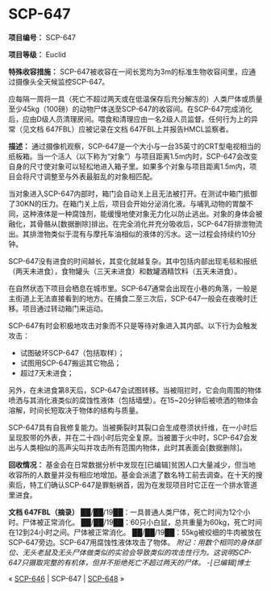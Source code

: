 # SCP-647
                        


**项目编号：** SCP-647

**项目等级：** Euclid

**特殊收容措施：** SCP-647被收容在一间长宽均为3m的标准生物收容间里，应通过摄像头全天候监控SCP-647。

应每隔一周将一具（死亡不超过两天或在低温保存后充分解冻的）人类尸体或质量至少45kg（100磅）的动物尸体送至SCP-647的收容间。在SCP-647完成消化后，应由D级人员清理房间。喂食和清理应由一名2级人员监督。任何行为上的异常（见文档 647FBL）应被记录在文档 647FBL上并报告HMCL监察者。

**描述：** 通过摄像机观察，SCP-647是一个大小与一台35英寸的CRT型电视相当的纸板箱。当一个活人（以下称为“对象”）与项目距离1.5m内时，SCP-647会改变自身的尺寸使对象可以轻松地进入箱子里。如果多个对象与项目距离1.5m内，项目会将尺寸调整至与外表最脏乱的对象相匹配。

当对象进入SCP-647内部时，箱门会自动关上且无法被打开。在测试中箱门抵御了30KN的压力。在箱门关上后，项目会开始分泌消化液。与哺乳动物的胃酸不同，这种液体是一种腐蚀剂，能缓慢地使对象无力化以防止逃出。对象的身体会被融化，其骨骼从[数据删除]排出。在完全消化并充分吸收后，SCP-647将排泄物流出。其排泄物类似于混有与摩托车油相似的液体的污水。这一过程会持续约10分钟。

SCP-647没有进食的时间越长，其变化就越复杂。其中包括内部出现毛毯和报纸（两天未进食），食物罐头（三天未进食）和数罐酒精饮料（五天未进食）。

在自然状态下项目会栖息在城市里。SCP-647通常会出现在小巷的角落，一般是主街道上无法直接看到的地方。在捕食二至三次后，SCP-647一般会在夜晚时迁移。项目通过转动箱门来运动。

SCP-647有时会积极地攻击对象而不只是等待对象进入其内部。以下行为会触发攻击：

- 试图破坏SCP-647（包括取样）；
- 试图用SCP-647搬运其它物品；
- 超过7天未进食；

另外，在未进食第8天后，SCP-647会试图转移。当被阻拦时，它会向周围的物体喷洒与其消化液类似的腐蚀性液体（包括墙壁）。在15~20分钟后被喷洒的物体会溶解，时间长短取决于物体的结构与质量。

SCP-647具有自我修复能力。当被撕裂时其裂口会生成卷须状纤维，在一小时后呈现胶带的外表，并在二十四小时后完全复原。当被置于火中时，SCP-647会发出与人类相似的高声尖叫并攻击所有范围内物体，此时其表面会[数据删除]。

**回收情况：** 基金会在日常数据分析中发现在[已编辑]贫困人口大量减少，但当地收容所的人数量并没有相应地增加。基金会派遣了数名特工前去调查。在十天的搜索后，特工们确认SCP-647是罪魁祸首，因为在发现项目时它正在一个排水管道里进食。

**文档 647FBL（摘录）** 
██/██/19██：一具普通人类尸体，死亡时间为12个小时。尸体被正常消化。
██/██/19██：60只小白鼠，总共重量为60kg，死亡时间在12到24小时之间。尸体被正常消化。
██/██/19██：55kg被绞细的牛肉被放在SCP-647旁边。SCP-647用腐蚀性液体攻击了物体。
*附记：用数个相同的身体部位、无头老鼠及无头尸体做类似的实验会导致类似的攻击性行为。这说明SCP-647只摄取完整的有机体，但并不拒绝死亡不超过两天的尸体。 -[已编辑]博士* 



« [SCP-646](/scp-646) | SCP-647 | [SCP-648](/scp-648) »





                    